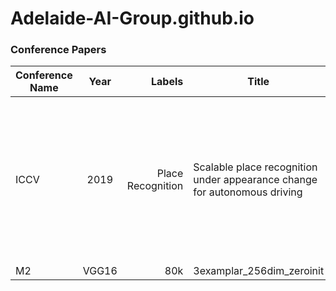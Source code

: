 # Adelaide-AI-Group.github.io

### Conference Papers
|Conference Name | Year | Labels | Title |Author List| Code|Video Demo|
| ------------- |:-------------:| -----:|------------|----------------|----------------|-------------|
| ICCV       |2019 | Place Recognition |Scalable place recognition under appearance change for autonomous driving|Anh-Dzung Doan, Yasir Latif, Tat-Jun Chin, Yu Liu, Thanh-Toan Do, Ian Reid| None| None| 
| M2       |VGG16 | 80k | 3examplar_256dim_zeroinit| 29.08 | 32.13 |36.41|

